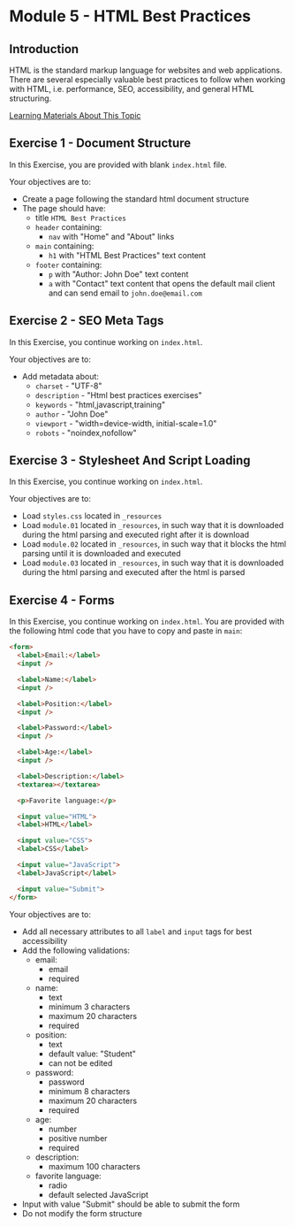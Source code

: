 # Module 5 - HTML Best Practices

## Introduction

HTML is the standard markup language for websites and web applications. There are several especially valuable best practices to follow when working with HTML, i.e. performance, SEO, accessibility, and general HTML structuring.

[Learning Materials About This Topic](https://www.notion.so/mkit/HTML-Best-Practices-de8a951896534f1088fa0d44e8cf5a26)

## Exercise 1 - Document Structure

In this Exercise, you are provided with blank `index.html` file.

Your objectives are to:

- Create a page following the standard html document structure
- The page should have:
  - title `HTML Best Practices`
  - `header` containing:
    - `nav` with "Home" and "About" links
  - `main` containing:
    - `h1` with "HTML Best Practices" text content
  - `footer` containing:
    - `p` with "Author: John Doe" text content
    - `a` with "Contact" text content that opens the default mail client and can send email to `john.doe@email.com`

## Exercise 2 - SEO Meta Tags

In this Exercise, you continue working on `index.html`.

Your objectives are to:

- Add metadata about:
  - `charset` - "UTF-8"
  - `description` - "Html best practices exercises"
  - `keywords` - "html,javascript,training"
  - `author` - "John Doe"
  - `viewport` - "width=device-width, initial-scale=1.0"
  - `robots` - "noindex,nofollow"

## Exercise 3 - Stylesheet And Script Loading

In this Exercise, you continue working on `index.html`.

Your objectives are to:

- Load `styles.css` located in `_resources`
- Load `module.01` located in `_resources`, in such way that it is downloaded during the html parsing and executed right after it is download
- Load `module.02` located in `_resources`, in such way that it blocks the html parsing until it is downloaded and executed
- Load `module.03` located in `_resources`, in such way that it is downloaded during the html parsing and executed after the html is parsed

## Exercise 4 - Forms

In this Exercise, you continue working on `index.html`. You are provided with the following html code that you have to copy and paste in `main`:

```html
<form>
  <label>Email:</label>
  <input />

  <label>Name:</label>
  <input />

  <label>Position:</label>
  <input />

  <label>Password:</label>
  <input />

  <label>Age:</label>
  <input />

  <label>Description:</label>
  <textarea></textarea>

  <p>Favorite language:</p>

  <input value="HTML">
  <label>HTML</label>

  <input value="CSS">
  <label>CSS</label>

  <input value="JavaScript">
  <label>JavaScript</label>

  <input value="Submit">
</form>
```

Your objectives are to:

- Add all necessary attributes to all `label` and `input` tags for best accessibility
- Add the following validations:
  - email:
    - email
    - required
  - name:
    - text
    - minimum 3 characters
    - maximum 20 characters
    - required
  - position:
    - text
    - default value: "Student"
    - can not be edited
  - password:
    - password
    - minimum 8 characters
    - maximum 20 characters
    - required
  - age:
    - number
    - positive number
    - required
  - description:
    - maximum 100 characters
  - favorite language:
    - radio
    - default selected JavaScript
- Input with value "Submit" should be able to submit the form
- Do not modify the form structure
